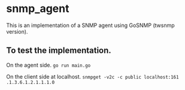 # snmp_agent
This is an implementation of a SNMP agent using GoSNMP (twsnmp version).

## To test the implementation.
On the agent side.
`go run main.go`

On the client side at localhost.
`snmpget -v2c -c public localhost:161 .1.3.6.1.2.1.1.1.0`

